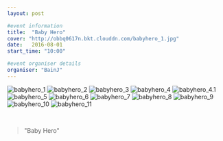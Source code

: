 ```yaml
---
layout: post

#event information
title:  "Baby Hero"
cover: "http://obbq0617n.bkt.clouddn.com/babyhero_1.jpg"
date:   2016-08-01
start_time: "10:00"

#event organiser details
organiser: "BainJ"
---
```


![babyhero_1](http://obbq0617n.bkt.clouddn.com/babyhero_1.jpg)
![babyhero_2](http://obbq0617n.bkt.clouddn.com/babyhero_2.jpg)
![babyhero_3](http://obbq0617n.bkt.clouddn.com/babyhero_3.jpg)
![babyhero_4](http://obbq0617n.bkt.clouddn.com/babyhero_4.jpg)
![babyhero_4.1](http://obbq0617n.bkt.clouddn.com/babyhero_4.1.jpg)
![babyhero_5](http://obbq0617n.bkt.clouddn.com/babyhero_5.jpg)
![babyhero_6](http://obbq0617n.bkt.clouddn.com/babyhero_6.jpg)
![babyhero_7](http://obbq0617n.bkt.clouddn.com/babyhero_7.jpg)
![babyhero_8](http://obbq0617n.bkt.clouddn.com/babyhero_8.jpg)
![babyhero_9](http://obbq0617n.bkt.clouddn.com/babyhero_9.jpg)
![babyhero_10](http://obbq0617n.bkt.clouddn.com/babyhero_10.jpg)
![babyhero_11](http://obbq0617n.bkt.clouddn.com/babyhero_11.jpg)

<br>
<blockquote>
"Baby Hero"
</blockquote>
